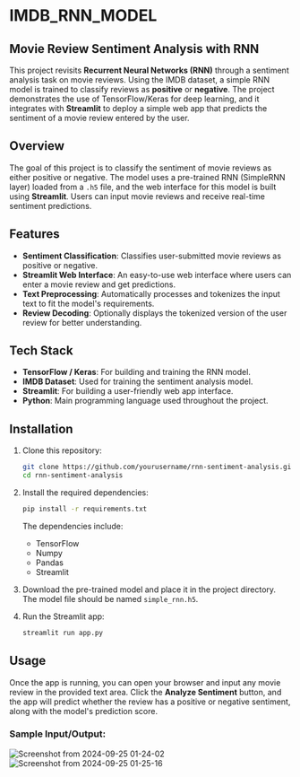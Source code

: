 # IMDB_RNN_MODEL
## Movie Review Sentiment Analysis with RNN

This project revisits **Recurrent Neural Networks (RNN)** through a sentiment analysis task on movie reviews. Using the IMDB dataset, a simple RNN model is trained to classify reviews as **positive** or **negative**. The project demonstrates the use of TensorFlow/Keras for deep learning, and it integrates with **Streamlit** to deploy a simple web app that predicts the sentiment of a movie review entered by the user.

## Overview

The goal of this project is to classify the sentiment of movie reviews as either positive or negative. The model uses a pre-trained RNN (SimpleRNN layer) loaded from a `.h5` file, and the web interface for this model is built using **Streamlit**. Users can input movie reviews and receive real-time sentiment predictions.

## Features
- **Sentiment Classification**: Classifies user-submitted movie reviews as positive or negative.
- **Streamlit Web Interface**: An easy-to-use web interface where users can enter a movie review and get predictions.
- **Text Preprocessing**: Automatically processes and tokenizes the input text to fit the model's requirements.
- **Review Decoding**: Optionally displays the tokenized version of the user review for better understanding.

## Tech Stack
- **TensorFlow / Keras**: For building and training the RNN model.
- **IMDB Dataset**: Used for training the sentiment analysis model.
- **Streamlit**: For building a user-friendly web app interface.
- **Python**: Main programming language used throughout the project.

## Installation

1. Clone this repository:
    ```bash
    git clone https://github.com/yourusername/rnn-sentiment-analysis.git
    cd rnn-sentiment-analysis
    ```

2. Install the required dependencies:
    ```bash
    pip install -r requirements.txt
    ```
    The dependencies include:
    - TensorFlow
    - Numpy
    - Pandas
    - Streamlit

3. Download the pre-trained model and place it in the project directory. The model file should be named `simple_rnn.h5`.

4. Run the Streamlit app:
    ```bash
    streamlit run app.py
    ```

## Usage

Once the app is running, you can open your browser and input any movie review in the provided text area. Click the **Analyze Sentiment** button, and the app will predict whether the review has a positive or negative sentiment, along with the model's prediction score.

### Sample Input/Output:
![Screenshot from 2024-09-25 01-24-02](https://github.com/user-attachments/assets/5d163050-40be-4026-a5ca-f356ba5c9f9e)
![Screenshot from 2024-09-25 01-25-16](https://github.com/user-attachments/assets/44de7541-1098-40d8-b79a-62a2279fd382)


